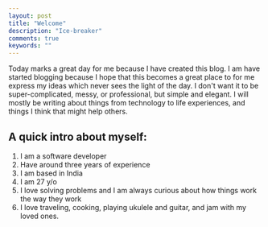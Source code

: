 ```yaml
---
layout: post
title: "Welcome"
description: "Ice-breaker"
comments: true
keywords: ""
---
```


Today marks a great day for me because I have created this blog. I am have started blogging because I hope that this becomes a great place to for me express my ideas which never sees the light of the day. I don't want it to be super-complicated, messy, or professional, but simple and elegant. I will mostly be writing about things from technology to life experiences, and things I think that might help others.

## A quick intro about myself:
1. I am a software developer
2. Have around three years of experience
3. I am based in India
4. I am 27 y/o
5. I love solving problems and I am always curious about how things work the way they work
6. I love traveling, cooking, playing ukulele and guitar, and jam with my loved ones.
